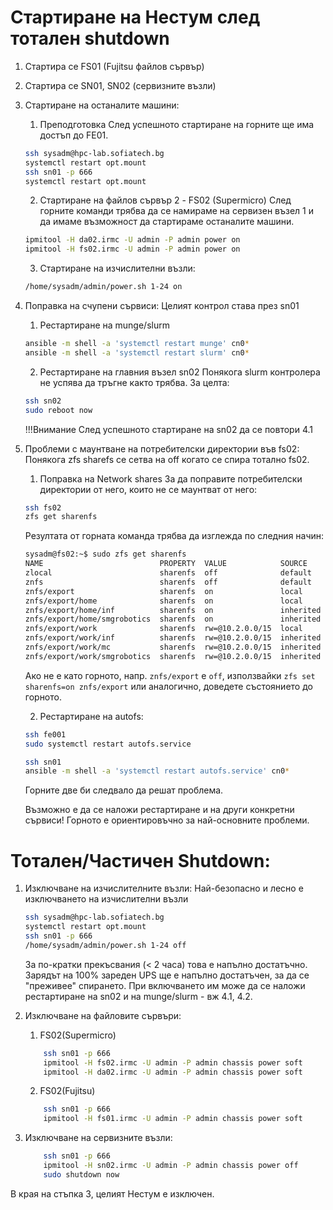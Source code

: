 # Стартиране на Нестум след тотален shutdown

1. Стартира се FS01 (Fujitsu файлов сървър)
2. Стартира се SN01, SN02 (сервизните възли)
3. Стартиране на останалите машини:
   
    1. Преподготовка
    След успешното стартиране на горните ще има достъп до FE01.

    ```bash
    ssh sysadm@hpc-lab.sofiatech.bg
    systemctl restart opt.mount
    ssh sn01 -p 666
    systemctl restart opt.mount
    ```
   
    2. Стартиране на файлов сървър 2 - FS02 (Supermicro)
    След горните команди трябва да се намираме на сервизен възел 1 и да имаме възможност да стартираме останалите машини.

    ```bash
    ipmitool -H da02.irmc -U admin -P admin power on
    ipmitool -H fs02.irmc -U admin -P admin power on
    ```
    
    3. Стартиране на изчислителни възли:
    ```bash
    /home/sysadm/admin/power.sh 1-24 on
    ```

4. Поправка на счупени сървиси:
    Целият контрол става през sn01
   
    1. Рестартиране на munge/slurm
    ```bash
    ansible -m shell -a 'systemctl restart munge' cn0*
    ansible -m shell -a 'systemctl restart slurm' cn0*
    ```
   
    2. Рестартиране на главния възел sn02
    Понякога slurm контролера не успява да тръгне както трябва.
    За целта: 
    ```bash
    ssh sn02 
    sudo reboot now
    ```
    !!!Внимание След успешното стартиране на sn02 да се повтори 4.1

5. Проблеми с маунтване на потребителски директории във fs02:
    Понякога zfs sharefs се сетва на off когато се спира тотално fs02.
    
    
    1. Поправка на Network shares
    За да поправите потребителски директории от него, които не се маунтват от него:
    ```bash
    ssh fs02
    zfs get sharenfs 
    ```
    Резултата от горната команда трябва да изглежда по следния начин:
    ```bash
    sysadm@fs02:~$ sudo zfs get sharenfs
    NAME                          PROPERTY  VALUE            SOURCE
    zlocal                        sharenfs  off              default
    znfs                          sharenfs  off              default
    znfs/export                   sharenfs  on               local
    znfs/export/home              sharenfs  on               local
    znfs/export/home/inf          sharenfs  on               inherited from znfs/export/home
    znfs/export/home/smgrobotics  sharenfs  on               inherited from znfs/export/home
    znfs/export/work              sharenfs  rw=@10.2.0.0/15  local
    znfs/export/work/inf          sharenfs  rw=@10.2.0.0/15  inherited from znfs/export/work
    znfs/export/work/mc           sharenfs  rw=@10.2.0.0/15  inherited from znfs/export/work
    znfs/export/work/smgrobotics  sharenfs  rw=@10.2.0.0/15  inherited from znfs/export/work
    ```
    Ако не е като горното, напр. `znfs/export` е `off`, използвайки `zfs set sharenfs=on znfs/export` или аналогично, доведете състоянието до горното.

    
    2. Рестартиране на autofs:
    ```bash
    ssh fe001
    sudo systemctl restart autofs.service
    ```
    ```bash
    ssh sn01
    ansible -m shell -a 'systemctl restart autofs.service' cn0*
    ```
    
    Горните две би следвало да решат проблема.

    Възможно е да се наложи рестартиране и на други конкретни сървиси! Горното е ориентировъчно за най-основните проблеми.


# Тотален/Частичен Shutdown:


1. Изключване на изчислителните възли:
Най-безопасно и лесно е изключването на изчислителни възли
    ```bash
    ssh sysadm@hpc-lab.sofiatech.bg
    systemctl restart opt.mount
    ssh sn01 -p 666
    /home/sysadm/admin/power.sh 1-24 off
    ```
    За по-кратки прекъсвания (< 2 часа) това е напълно достатъчно. Зарядът на 100% зареден UPS ще е напълно достатъчен, за да се "преживее" спирането.  При включването им може да се наложи рестартиране на sn02 и на munge/slurm - вж 4.1, 4.2.


2. Изключване на файловите сървъри:

    1. FS02(Supermicro)
    ```bash
        ssh sn01 -p 666
        ipmitool -H fs02.irmc -U admin -P admin chassis power soft
        ipmitool -H da02.irmc -U admin -P admin chassis power soft
    ```
    2. FS02(Fujitsu)
    ```bash
        ssh sn01 -p 666
        ipmitool -H fs01.irmc -U admin -P admin chassis power soft
    ```

3. Изключване на сервизните възли:
    ```bash
        ssh sn01 -p 666
        ipmitool -H sn02.irmc -U admin -P admin chassis power off
        sudo shutdown now
    ```
В края на стъпка 3, целият Нестум е изключен.